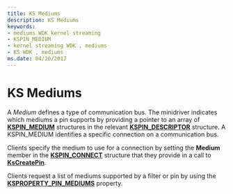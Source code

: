 ```yaml
---
title: KS Mediums
description: KS Mediums
keywords:
- mediums WDK kernel streaming
- KSPIN_MEDIUM
- kernel streaming WDK , mediums
- KS WDK , mediums
ms.date: 04/20/2017
---
```


# KS Mediums





A *Medium* defines a type of communication bus. The minidriver indicates which mediums a pin supports by providing a pointer to an array of [**KSPIN\_MEDIUM**](./kspin-medium-structure.md) structures in the relevant [**KSPIN\_DESCRIPTOR**](/windows-hardware/drivers/ddi/ks/ns-ks-kspin_descriptor) structure. A KSPIN\_MEDIUM identifies a specific connection on a communication bus.

Clients specify the medium to use for a connection by setting the **Medium** member in the [**KSPIN\_CONNECT**](/windows-hardware/drivers/ddi/ks/ns-ks-kspin_connect) structure that they provide in a call to [**KsCreatePin**](/windows-hardware/drivers/ddi/ks/nf-ks-kscreatepin).

Clients request a list of mediums supported by a filter or pin by using the [**KSPROPERTY\_PIN\_MEDIUMS**](./ksproperty-pin-mediums.md) property.

